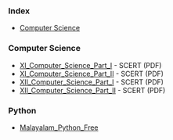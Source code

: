 ### Index

* [Computer Science](#computer-science)


### Computer Science
* [XI_Computer_Science_Part_I](https://samagra.kite.kerala.gov.in/files/samagra-resource/uploads/tbookscmq/Class_XI/CompSciencepart1/XI_Computer_Science_Part_1.pdf) - SCERT (PDF)
* [XI_Computer_Science_Part_II](https://samagra.kite.kerala.gov.in/files/samagra-resource/uploads/tbookscmq/Class_XI/CompSciencepart1/XI_Computer_Science_Part_II.pdf) - SCERT (PDF)
* [XII_Computer_Science_Part_I](https://samagra.kite.kerala.gov.in/files/samagra-resource/uploads/tbookscmq/Class_XII/MAL_MED/Computer%20Science%20Part%201%20.pdf) - SCERT (PDF)
* [XII_Computer_Science_Part_II](https://samagra.kite.kerala.gov.in/files/samagra-resource/uploads/tbookscmq/Class_XII/MAL_MED/Computer%20Science%20Part%202.pdf) - SCERT (PDF)

### Python
* [Malayalam_Python_Free](https://www.guvi.in/courses/malayalam/programming/python/)

